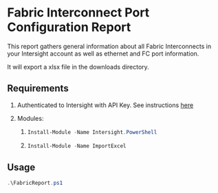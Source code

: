 # Fabric Interconnect Port Configuration Report
This report gathers general information about all Fabric Interconnects in your Intersight account as well as ethernet and FC port information.

It will export a xlsx file in the downloads directory.

## Requirements
1. Authenticated to Intersight with API Key.  See instructions [here](/README.md#authentication-to-intersight)

2. Modules:
   1. ```PowerShell
      Install-Module -Name Intersight.PowerShell
      ```
   1. ```PowerShell
      Install-Module -Name ImportExcel
      ```

## Usage
```Powershell
.\FabricReport.ps1
```